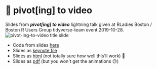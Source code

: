 # 🍔 pivot[ing] to video
Slides from *__pivot[ing] to video__* lightning talk given at RLadies Boston / Boston R Users Group tidyverse-team event 2019-10-28.
![pivot-ing-to-video title slide](https://i.imgur.com/kfszlmh.png)
* Code from slides [here](https://rpubs.com/maraaverick/pivot-to-video)
* Slides as [keynote file](https://www.dropbox.com/s/n5117qox1loorhi/maverick_pivot_to_video_bos_reduced.key?dl=0)
* Slides as [html](https://www.dropbox.com/sh/euj3dnbvuui7iel/AADs5mH623fJ8lw4ycWWkrKqa?dl=0) (not totally sure how well this'll work) 😬
* Slides as [pdf](https://www.dropbox.com/s/ev28dkqg15uqnno/maverick_pivot_to_video_bos.pdf?dl=0) (but you won't get the animations 😕)
